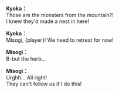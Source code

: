 # 

  
**Kyoka：**  
Those are the monsters from the mountain?!  
I knew they'd made a nest in here!  
  
**Kyoka：**  
Misogi, {player}! We need to retreat for now!  
  
**Misogi：**  
B-but the herb...  
  
**Misogi：**  
Urghh... All right!  
They can't follow us if I do this!  
